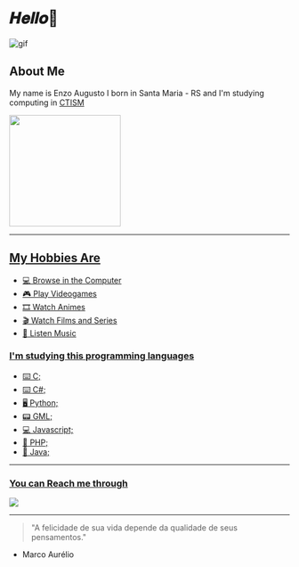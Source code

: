# 𝑯𝒆𝒍𝒍𝒐👋

![gif](https://pa1.narvii.com/6972/95a4ed82a9507d5f9cf0e6d76073f1f7a3209782r1-500-278_hq.gif)



## **About Me**



My name is Enzo Augusto I born in Santa Maria - RS and I'm studying computing in [CTISM](https://www.ufsm.br/unidades-universitarias/ctism/) 

<div align="left">
  <a href="https://github.com/eznoamd">
  <img height="200em" src="https://github-readme-stats.vercel.app/api?username=eznoamd&show_icons=true&theme=tokyonight&include_all_commits=true&count_private=true"/>
</div>

***


## My Hobbies Are

- 💻 Browse in the Computer
- 🎮 Play Videogames
- 🎞 Watch Animes
- 🎬 Watch Films and Series
- 🎵 Listen Music


### I'm studying this programming languages

- ⌨️ C;
- ⌨️ C#;
- 🖥 Python;
- 📟 GML;
- 💻 Javascript;
- 👵 PHP;
- 👵 Java;

***

### You can Reach me through
<a href = "mailto:enzoamd6@gmail.com"><img src="https://img.shields.io/badge/-Gmail-%23333?style=for-the-badge&logo=gmail&logoColor=white" target="_blank"></a>
***
> "A felicidade de sua vida depende da qualidade de seus pensamentos."  
- Marco Aurélio
